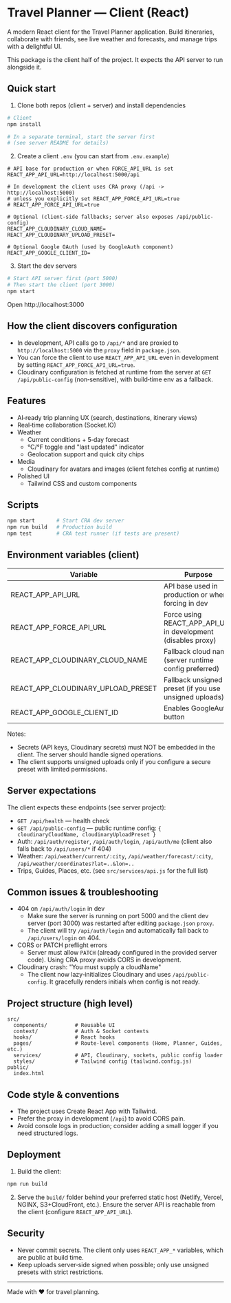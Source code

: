 # Travel Planner — Client (React)

A modern React client for the Travel Planner application. Build itineraries, collaborate with friends, see live weather and forecasts, and manage trips with a delightful UI.

This package is the client half of the project. It expects the API server to run alongside it.

## Quick start

1. Clone both repos (client + server) and install dependencies

```bash
# Client
npm install

# In a separate terminal, start the server first
# (see server README for details)
```

2. Create a client `.env` (you can start from `.env.example`)

```dotenv
# API base for production or when FORCE_API_URL is set
REACT_APP_API_URL=http://localhost:5000/api

# In development the client uses CRA proxy (/api -> http://localhost:5000)
# unless you explicitly set REACT_APP_FORCE_API_URL=true
# REACT_APP_FORCE_API_URL=true

# Optional (client-side fallbacks; server also exposes /api/public-config)
REACT_APP_CLOUDINARY_CLOUD_NAME=
REACT_APP_CLOUDINARY_UPLOAD_PRESET=

# Optional Google OAuth (used by GoogleAuth component)
REACT_APP_GOOGLE_CLIENT_ID=
```

3. Start the dev servers

```bash
# Start API server first (port 5000)
# Then start the client (port 3000)
npm start
```

Open http://localhost:3000

## How the client discovers configuration

- In development, API calls go to `/api/*` and are proxied to `http://localhost:5000` via the `proxy` field in `package.json`.
- You can force the client to use `REACT_APP_API_URL` even in development by setting `REACT_APP_FORCE_API_URL=true`.
- Cloudinary configuration is fetched at runtime from the server at `GET /api/public-config` (non‑sensitive), with build‑time env as a fallback.

## Features

- AI‑ready trip planning UX (search, destinations, itinerary views)
- Real‑time collaboration (Socket.IO)
- Weather
  - Current conditions + 5‑day forecast
  - °C/°F toggle and "last updated" indicator
  - Geolocation support and quick city chips
- Media
  - Cloudinary for avatars and images (client fetches config at runtime)
- Polished UI
  - Tailwind CSS and custom components

## Scripts

```bash
npm start       # Start CRA dev server
npm run build   # Production build
npm test        # CRA test runner (if tests are present)
```

## Environment variables (client)

| Variable | Purpose | Required |
|---------|---------|----------|
| REACT_APP_API_URL | API base used in production or when forcing in dev | Recommended |
| REACT_APP_FORCE_API_URL | Force using REACT_APP_API_URL in development (disables proxy) | Optional |
| REACT_APP_CLOUDINARY_CLOUD_NAME | Fallback cloud name (server runtime config preferred) | Optional |
| REACT_APP_CLOUDINARY_UPLOAD_PRESET | Fallback unsigned preset (if you use unsigned uploads) | Optional |
| REACT_APP_GOOGLE_CLIENT_ID | Enables GoogleAuth button | Optional |

Notes:
- Secrets (API keys, Cloudinary secrets) must NOT be embedded in the client. The server should handle signed operations.
- The client supports unsigned uploads only if you configure a secure preset with limited permissions.

## Server expectations

The client expects these endpoints (see server project):

- `GET /api/health` — health check
- `GET /api/public-config` — public runtime config: `{ cloudinaryCloudName, cloudinaryUploadPreset }`
- Auth: `/api/auth/register`, `/api/auth/login`, `/api/auth/me` (client also falls back to `/api/users/*` if 404)
- Weather: `/api/weather/current/:city`, `/api/weather/forecast/:city`, `/api/weather/coordinates?lat=..&lon=..`
- Trips, Guides, Places, etc. (see `src/services/api.js` for the full list)

## Common issues & troubleshooting

- 404 on `/api/auth/login` in dev
  - Make sure the server is running on port 5000 and the client dev server (port 3000) was restarted after editing `package.json` `proxy`.
  - The client will try `/api/auth/login` and automatically fall back to `/api/users/login` on 404.
- CORS or PATCH preflight errors
  - Server must allow `PATCH` (already configured in the provided server code). Using CRA proxy avoids CORS in development.
- Cloudinary crash: "You must supply a cloudName" 
  - The client now lazy‑initializes Cloudinary and uses `/api/public-config`. It gracefully renders initials when config is not ready.

## Project structure (high level)

```
src/
  components/         # Reusable UI
  context/            # Auth & Socket contexts
  hooks/              # React hooks
  pages/              # Route-level components (Home, Planner, Guides, etc.)
  services/           # API, Cloudinary, sockets, public config loader
  styles/             # Tailwind config (tailwind.config.js)
public/
  index.html
```

## Code style & conventions

- The project uses Create React App with Tailwind.
- Prefer the proxy in development (`/api`) to avoid CORS pain.
- Avoid console logs in production; consider adding a small logger if you need structured logs.

## Deployment

1. Build the client:

```bash
npm run build
```

2. Serve the `build/` folder behind your preferred static host (Netlify, Vercel, NGINX, S3+CloudFront, etc.). Ensure the server API is reachable from the client (configure `REACT_APP_API_URL`).

## Security

- Never commit secrets. The client only uses `REACT_APP_*` variables, which are public at build time.
- Keep uploads server‑side signed when possible; only use unsigned presets with strict restrictions.

---

Made with ❤️ for travel planning.
